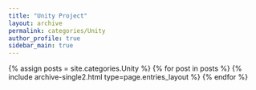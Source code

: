 ```yaml
---
title: "Unity Project"
layout: archive
permalink: categories/Unity
author_profile: true
sidebar_main: true
---
```


{% assign posts = site.categories.Unity %}
{% for post in posts %} {% include archive-single2.html type=page.entries_layout %} {% endfor %}
